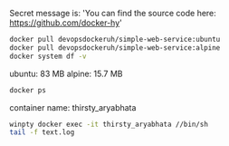 Secret message is: 'You can find the source code here: https://github.com/docker-hy'


```bash
docker pull devopsdockeruh/simple-web-service:ubuntu
docker pull devopsdockeruh/simple-web-service:alpine
docker system df -v
```

ubuntu: 83 MB
alpine: 15.7 MB


```bash
docker ps
```

container name: thirsty_aryabhata

```bash
winpty docker exec -it thirsty_aryabhata //bin/sh
tail -f text.log
```
